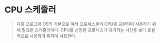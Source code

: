 # CPU 스케줄러

> 다중 프로그램 OS의 기본으로 여러 프로세스들이 CPU를 교환하며 사용하기 위해 필요한 스케줄러이다. CPU를 선점한 프로세스가 대기하는 시간을 보다 효율적으로 사용하기 위하여 사용한다.

